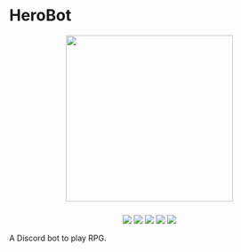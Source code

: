 # HeroBot

<p align="center">
  <img src="https://github.com/lgmagalhaes88/HeroBot/blob/master/assets/logo.jpg" widht="300" height="300" style="margin-bottom: 10px">
</p>

<p align="center">

  <img src="https://img.shields.io/github/license/lgmagalhaes88/HeroBot.svg?style=flat-square" href="(https://github.com/lgmagalhaes88/HeroBot/blob/master/LICENSE">
  <img src="https://badges.greenkeeper.io/lgmagalhaes88/HeroBot.svg?style=flat-square" href="https://greenkeeper.io/">
  <img src="https://circleci.com/gh/lgmagalhaes88/HeroBot/tree/master.svg?style=shield"
  href="https://circleci.com/gh/lgmagalhaes88/HeroBot/tree/master">
  <img href="https://app.codacy.com/app/lucasgsm88/HeroBot?utm_source=github.com&utm_medium=referral&utm_content=lgmagalhaes88/HeroBot&utm_campaign=Badge_Grade_Dashboard" src="https://api.codacy.com/project/badge/Grade/ff4c6e85363843db8f9531829c3a2fb7">
<a href="https://app.fossa.io/projects/git%2Bgithub.com%2Flgmagalhaes88%2FHeroBot?ref=badge_shield" alt="FOSSA Status"><img src="https://app.fossa.io/api/projects/git%2Bgithub.com%2Flgmagalhaes88%2FHeroBot.svg?type=shield"/></a>

</p>

A Discord bot to play RPG.
